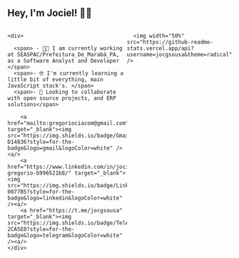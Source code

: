 ## Hey, I'm Jociel! 👨‍💻





<div style="display: flex; flex-direction: row; " >
  
    <div>
      
      <span> - 👨‍💻 I am currently working at SEASPAC/Prefeitura_De_Marabá_PA, as a Software Analyst and Developer </span>
      <span>- 🤓 I'm currently learning a little bit of everything, main JavaScript stack's. </span>
      <span>- 👯 Looking to collaborate with open source projects, and ERP solutions</span>

        <a href="mailto:gregoriociacom@gmail.com" target="_blank"><img src="https://img.shields.io/badge/Gmail-D14836?style=for-the-badge&logo=gmail&logoColor=white" /><a/>
        <a href="https://www.linkedin.com/in/jociel-gregorio-b996521b8/" target="_blank"><img src="https://img.shields.io/badge/LinkedIn-0077B5?style=for-the-badge&logo=linkedin&logoColor=white" /><a/>
        <a href="https://t.me/jocgsousa" target="_blank"><img src="https://img.shields.io/badge/Telegram-2CA5E0?style=for-the-badge&logo=telegram&logoColor=white" /><a/>
    </div>
    
    
  
  
   <div>
      
      <img width="50%"  src="https://github-readme-stats.vercel.app/api?username=jocgsousa&theme=radical" />
   </div>
    
  
  
  
  
</div>

 
  

<!-- <img width="50%"  src="https://github-readme-stats.vercel.app/api?username=jocgsousa&theme=radical" /> -->

  
<!-- <img width="50%" src="https://github-readme-stats.vercel.app/api/top-langs/?username=jocgsousa&theme=aura" /> -->
  
  
